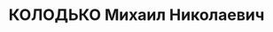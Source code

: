 ---
title: КОЛОДЬКО Михаил Николаевич
description: 'Род. в 1881, Украина, Харьковская губ., Богодуховский уезд, с. Писаревка,
  украинец, обр.: высшее, член ВКП(б) с 1918. Проживал: Украинская ССР, г. Харьков,
  Кузнечная, 44. Учитель, адм. работник, управляющий трестом "Хароблмаслопром"

  Арестован 23.09.1937. Обв. по ст. 54-2-7-8-11 (участник антисоветской националистической
  организации). Приговор: ВК ВС СССР, 26.10.1937 – ВМН. Расстрелян 27.10.1937, г.Киев.

  Реабилитирован 12.05.1956'
---